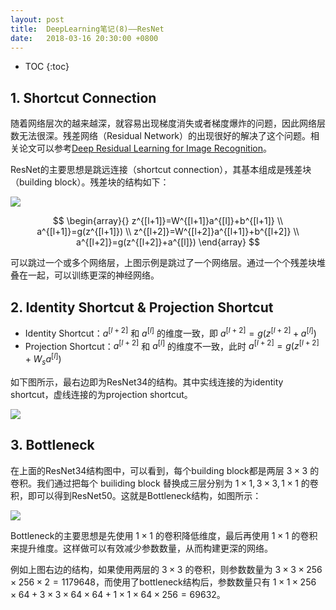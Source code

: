 ```yaml
---
layout: post
title:  DeepLearning笔记(8)——ResNet
date:   2018-03-16 20:30:00 +0800
---
```


* TOC
{:toc}

## 1. Shortcut Connection

随着网络层次的越来越深，就容易出现梯度消失或者梯度爆炸的问题，因此网络层数无法很深。残差网络（Residual Network）的出现很好的解决了这个问题。相关论文可以参考[Deep Residual Learning for Image Recognition](https://arxiv.org/abs/1512.03385)。

ResNet的主要思想是跳远连接（shortcut connection），其基本组成是残差块（building block）。残差块的结构如下：

![]({{site.baseurl}}/images/deeplearning/8-1.svg)

$$
\begin{array}{}
z^{[l+1]}=W^{[l+1]}a^{[l]}+b^{[l+1]} \\
a^{[l+1]}=g(z^{[l+1]}) \\
z^{[l+2]}=W^{[l+2]}a^{[l+1]}+b^{[l+2]} \\
a^{[l+2]}=g(z^{[l+2]}+a^{[l]})
\end{array}
$$

可以跳过一个或多个网络层，上图示例是跳过了一个网络层。通过一个个残差块堆叠在一起，可以训练更深的神经网络。

## 2. Identity Shortcut & Projection Shortcut

- Identity Shortcut：$a^{[l+2]}$ 和 $a^{[l]}$ 的维度一致，即 $a^{[l+2]}=g(z^{[l+2]}+a^{[l]})$
- Projection Shortcut：$a^{[l+2]}$ 和 $a^{[l]}$ 的维度不一致，此时 $a^{[l+2]}=g(z^{[l+2]}+W_sa^{[l]})$

如下图所示，最右边即为ResNet34的结构。其中实线连接的为identity shortcut，虚线连接的为projection shortcut。

![]({{site.baseurl}}/images/deeplearning/8-2.png)

## 3. Bottleneck

在上面的ResNet34结构图中，可以看到，每个building block都是两层 $3\times3$ 的卷积。我们通过把每个 builiding block 替换成三层分别为 $1\times1,3\times3,1\times1$ 的卷积，即可以得到ResNet50。这就是Bottleneck结构，如图所示：

![]({{site.baseurl}}/images/deeplearning/8-3.png)

Bottleneck的主要思想是先使用 $1\times1$ 的卷积降低维度，最后再使用 $1\times1$ 的卷积来提升维度。这样做可以有效减少参数数量，从而构建更深的网络。 

例如上图右边的结构，如果使用两层的 $3\times3$ 的卷积，则参数数量为 $3\times3\times256\times256\times2=1179648$，而使用了bottleneck结构后，参数数量只有 $1\times1\times256\times64+3\times3\times64\times64+1\times1\times64\times256=69632$。